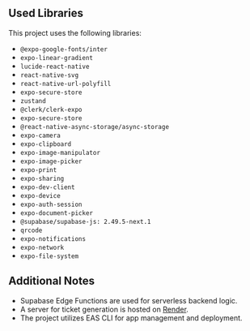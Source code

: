 ## Used Libraries

This project uses the following libraries:

- `@expo-google-fonts/inter`
- `expo-linear-gradient`
- `lucide-react-native`
- `react-native-svg`
- `react-native-url-polyfill`
- `expo-secure-store`
- `zustand`
- `@clerk/clerk-expo`
- `expo-secure-store`
- `@react-native-async-storage/async-storage`
- `expo-camera`
- `expo-clipboard`
- `expo-image-manipulator`
- `expo-image-picker`
- `expo-print`
- `expo-sharing`
- `expo-dev-client`
- `expo-device`
- `expo-auth-session`
- `expo-document-picker`
- `@supabase/supabase-js: 2.49.5-next.1`
- `qrcode`
- `expo-notifications`
- `expo-network`
- `expo-file-system`

## Additional Notes

- Supabase Edge Functions are used for serverless backend logic.
- A server for ticket generation is hosted on [Render](https://render.com/).
- The project utilizes EAS CLI for app management and deployment.
